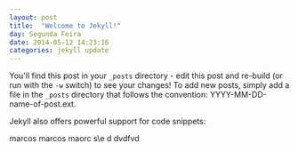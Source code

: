 ```yaml
---
layout: post
title:  "Welcome to Jekyll!"
day: Segunda Feira
date: 2014-05-12 14:23:16
categories: jekyll update
---
```





You'll find this post in your `_posts` directory - edit this post and re-build (or run with the `-w` switch) to see your changes!
To add new posts, simply add a file in the `_posts` directory that follows the convention: YYYY-MM-DD-name-of-post.ext.

Jekyll also offers powerful support for code snippets:

marcos
marcos
maorc
s\e
d
dvdfvd
